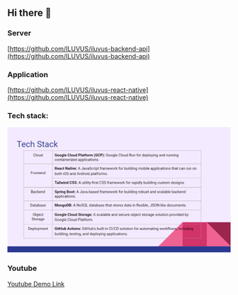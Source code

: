 ## Hi there 👋

### Server

[https://github.com/ILUVUS/iluvus-backend-api](https://github.com/ILUVUS/iluvus-backend-api)

### Application

[https://github.com/ILUVUS/iluvus-react-native](https://github.com/ILUVUS/iluvus-react-native)

### Tech stack:

![image](https://github.com/ILUVUS/.github/blob/main/profile/img/tech_stack.png)

### Youtube

[Youtube Demo Link](https://youtube.com)
